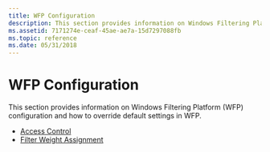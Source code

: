```yaml
---
title: WFP Configuration
description: This section provides information on Windows Filtering Platform (WFP) configuration and how to override default settings in WFP.
ms.assetid: 7171274e-ceaf-45ae-ae7a-15d7297088fb
ms.topic: reference
ms.date: 05/31/2018
---
```


# WFP Configuration

This section provides information on Windows Filtering Platform (WFP) configuration and how to override default settings in WFP.

-   [Access Control](access-control.md)
-   [Filter Weight Assignment](filter-weight-assignment.md)

 

 





